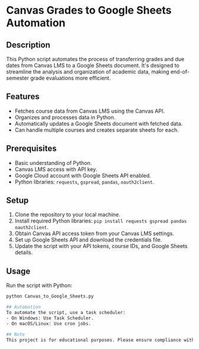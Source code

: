 # Canvas Grades to Google Sheets Automation

## Description
This Python script automates the process of transferring grades and due dates from Canvas LMS to a Google Sheets document. It's designed to streamline the analysis and organization of academic data, making end-of-semester grade evaluations more efficient.

## Features
- Fetches course data from Canvas LMS using the Canvas API.
- Organizes and processes data in Python.
- Automatically updates a Google Sheets document with fetched data.
- Can handle multiple courses and creates separate sheets for each.

## Prerequisites
- Basic understanding of Python.
- Canvas LMS access with API key.
- Google Cloud account with Google Sheets API enabled.
- Python libraries: `requests`, `gspread`, `pandas`, `oauth2client`.

## Setup
1. Clone the repository to your local machine.
2. Install required Python libraries: `pip install requests gspread pandas oauth2client`.
3. Obtain Canvas API access token from your Canvas LMS settings.
4. Set up Google Sheets API and download the credentials file.
5. Update the script with your API tokens, course IDs, and Google Sheets details.

## Usage
Run the script with Python:
```bash
python Canvas_to_Google_Sheets.py

## Automation
To automate the script, use a task scheduler:
- On Windows: Use Task Scheduler.
- On macOS/Linux: Use cron jobs.

## Note
This project is for educational purposes. Please ensure compliance with Canvas LMS and Google Sheets API terms of use.
